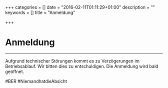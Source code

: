 +++
categories = []
date = "2016-02-11T01:11:29+01:00"
description = ""
keywords = []
title = "Anmeldung"

+++
# Anmeldung
---
Aufgrund technischer Störungen kommt es zu Verzögerungen im Betriebsablauf. Wir bitten dies zu entschuldigen. Die Anmeldung wird bald geöffnet.

&#35;BER &#35;NiemandhatdieAbsicht
